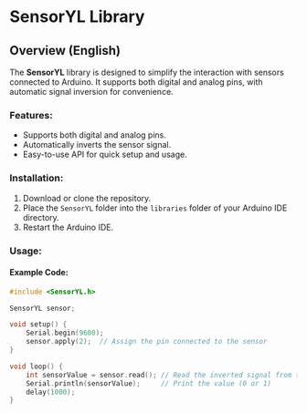 # SensorYL Library

## Overview (English)

The **SensorYL** library is designed to simplify the interaction with sensors connected to Arduino. It supports both digital and analog pins, with automatic signal inversion for convenience.

### Features:
- Supports both digital and analog pins.
- Automatically inverts the sensor signal.
- Easy-to-use API for quick setup and usage.

### Installation:
1. Download or clone the repository.
2. Place the `SensorYL` folder into the `libraries` folder of your Arduino IDE directory.
3. Restart the Arduino IDE.

### Usage:

#### Example Code:
```cpp
#include <SensorYL.h>

SensorYL sensor;

void setup() {
    Serial.begin(9600);
    sensor.apply(2);  // Assign the pin connected to the sensor
}

void loop() {
    int sensorValue = sensor.read(); // Read the inverted signal from the sensor
    Serial.println(sensorValue);     // Print the value (0 or 1)
    delay(1000);
}
